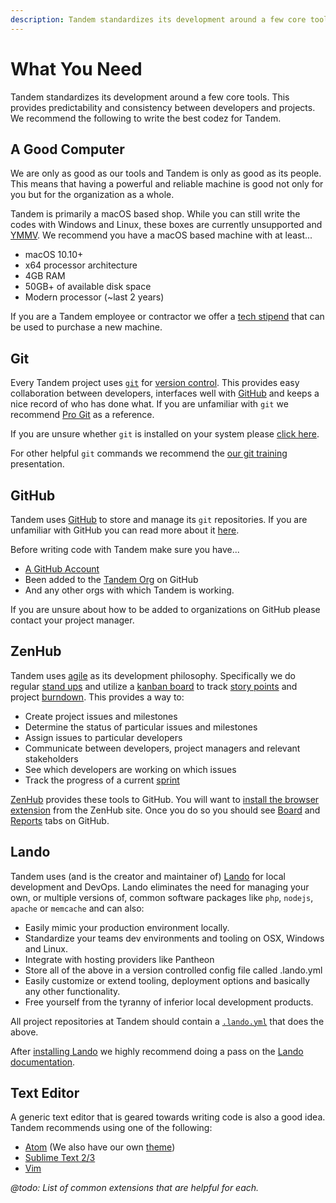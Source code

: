 ```yaml
---
description: Tandem standardizes its development around a few core tools.
---
```

What You Need
=============

Tandem standardizes its development around a few core tools. This provides predictability and consistency between developers and projects. We recommend the following to write the best codez for Tandem.

 <!-- toc -->

A Good Computer
---------------

We are only as good as our tools and Tandem is only as good as its people. This means that having a powerful and reliable machine is good not only for you but for the organization as a whole.

Tandem is primarily a macOS based shop. While you can still write the codes with Windows and Linux, these boxes are currently unsupported and [YMMV](http://www.urbandictionary.com/define.php?term=ymmv). We recommend you have a macOS based machine with at least...

* macOS 10.10+
* x64 processor architecture
* 4GB RAM
* 50GB+ of available disk space
* Modern processor (~last 2 years)

If you are a Tandem employee or contractor we offer a [tech stipend](./../onboarding/benefits.md#computer--equipment-purchase) that can be used to purchase a new machine.

Git
---

Every Tandem project uses [`git`](https://git-scm.com/) for [version control](https://en.wikipedia.org/wiki/Version_control). This provides easy collaboration between developers, interfaces well with [GitHub](https://github.com) and keeps a nice record of who has done what. If you are unfamiliar with `git` we recommend [Pro Git](https://git-scm.com/book/en/v2) as a reference.

If you are unsure whether `git` is installed on your system please [click here](https://git-scm.com/downloads).

For other helpful `git` commands we recommend the [our git training](https://docs.google.com/presentation/d/1tPKnFcOC-HBQy9Za8jCyRbXFXxNQUU7xE9JJSIA6a2k/edit?usp=sharing) presentation.

GitHub
------

Tandem uses [GitHub](https://github.com) to store and manage its `git` repositories. If you are unfamiliar with GitHub you can read more about it [here](https://en.wikipedia.org/wiki/GitHub).

Before writing code with Tandem make sure you have...

* [A GitHub Account](https://github.com/join)
* Been added to the [Tandem Org](https://github.com/thinktandem) on GitHub
* And any other orgs with which Tandem is working.

If you are unsure about how to be added to organizations on GitHub please contact your project manager.

ZenHub
------

Tandem uses [agile](https://en.wikipedia.org/wiki/Agile_software_development) as its development philosophy. Specifically we do regular [stand ups](https://en.wikipedia.org/wiki/Stand-up_meeting) and utilize a [kanban board](https://en.wikipedia.org/wiki/Kanban_board) to track [story points](http://wiki.openbravo.com/wiki/Scrum/Story_points) and project [burndown](https://en.wikipedia.org/wiki/Burn_down_chart). This provides a way to:

* Create project issues and milestones
* Determine the status of particular issues and milestones
* Assign issues to particular developers
* Communicate between developers, project managers and relevant stakeholders
* See which developers are working on which issues
* Track the progress of a current [sprint](https://en.wikipedia.org/wiki/Scrum_Sprint)

[ZenHub](https://www.zenhub.com/) provides these tools to GitHub. You will want to [install the browser extension](https://www.zenhub.com/) from the ZenHub site. Once you do so you should see [Board](https://github.com/thinktandem/horoscope#boards) and [Reports](https://github.com/thinktandem/horoscope#reports) tabs on GitHub.

Lando
-----

Tandem uses (and is the creator and maintainer of) [Lando](https://github.com/lando/lando) for local development and DevOps. Lando eliminates the need for managing your own, or multiple versions of, common software packages like `php`, `nodejs`, `apache` or `memcache` and can also:

* Easily mimic your production environment locally.
* Standardize your teams dev environments and tooling on OSX, Windows and Linux.
* Integrate with hosting providers like Pantheon
* Store all of the above in a version controlled config file called .lando.yml
* Easily customize or extend tooling, deployment options and basically any other functionality.
* Free yourself from the tyranny of inferior local development products.

All project repositories at Tandem should contain a [`.lando.yml`](https://docs.devwithlando.io/config/lando.html) that does the above.

After [installing Lando](https://docs.devwithlando.io/installation/installing.html) we highly recommend doing a pass on the [Lando documentation](https://docs.devwithlando.io/).

Text Editor
-----------

A generic text editor that is geared towards writing code is also a good idea. Tandem recommends using one of the following:

* [Atom](https://atom.io/) (We also have our own [theme](https://atom.io/themes/atom-tandemic-syntax))
* [Sublime Text 2/3](https://www.sublimetext.com/)
* [Vim](http://www.vim.org/)

*@todo: List of common extensions that are helpful for each.*
